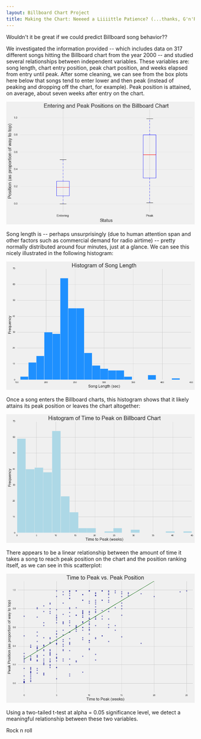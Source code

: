 ```yaml
---
layout: Billboard Chart Project
title: Making the Chart: Neeeed a Liiiittle Patience? (...thanks, G'n'R)
---
```

Wouldn't it be great if we could predict Billboard song behavior??  

We investigated the information provided -- which includes data on 317 different
songs hitting the Billboard chart from the year 2000 -- and studied several
relationships between independent variables.  These variables are: song length,
chart entry position, peak chart position, and weeks elapsed from entry until
peak.  After some cleaning, we can see from the box plots here below that songs
tend to enter lower and then peak (instead of peaking and dropping off the
chart, for example).  Peak position is attained, on average, about seven weeks
after entry on the chart.

![barplot](../images/billboardbar.png)

Song length is -- perhaps unsurprisingly (due to human attention span and other
factors such as commercial demand for radio airtime) -- pretty normally
distributed around four minutes, just at a glance.  We can see this nicely
illustrated in the following histogram:

![barplot](../images/songhisto.png)

Once a song enters the Billboard charts, this histogram shows that it likely
attains its peak position or leaves the chart altogether:

![barplot](../images/timepeakhisto.png)

There appears to be a linear relationship between the amount of time it takes
a song to reach peak position on the chart and the position ranking itself, as
we can see in this scatterplot:

![barplot](../images/regressionbillboard.png)

Using a two-tailed t-test at alpha = 0.05 significance level, we detect a
meaningful relationship between these two variables.  

Rock n roll
